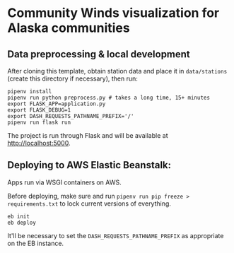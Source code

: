 # Community Winds visualization for Alaska communities

## Data preprocessing & local development

After cloning this template, obtain station data and place it in `data/stations` (create this directory if necessary), then run:

```
pipenv install
pipenv run python preprocess.py # takes a long time, 15+ minutes
export FLASK_APP=application.py
export FLASK_DEBUG=1
export DASH_REQUESTS_PATHNAME_PREFIX='/'
pipenv run flask run
```

The project is run through Flask and will be available at [http://localhost:5000](http://localhost:5000).

## Deploying to AWS Elastic Beanstalk:

Apps run via WSGI containers on AWS.

Before deploying, make sure and run `pipenv run pip freeze > requirements.txt` to lock current versions of everything.

```
eb init
eb deploy
```

It'll be necessary to set the `DASH_REQUESTS_PATHNAME_PREFIX` as appropriate on the EB instance.